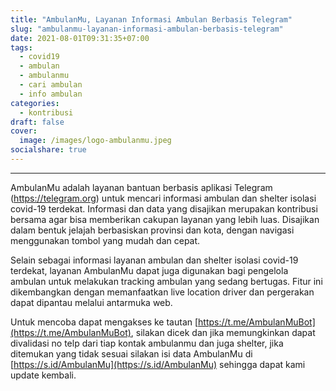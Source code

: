 ```yaml
---
title: "AmbulanMu, Layanan Informasi Ambulan Berbasis Telegram"
slug: "ambulanmu-layanan-informasi-ambulan-berbasis-telegram"
date: 2021-08-01T09:31:35+07:00
tags: 
  - covid19
  - ambulan
  - ambulanmu
  - cari ambulan
  - info ambulan
categories:
  - kontribusi
draft: false
cover: 
  image: /images/logo-ambulanmu.jpeg
socialshare: true
---
```

---

AmbulanMu adalah layanan bantuan berbasis aplikasi Telegram (https://telegram.org) untuk mencari informasi ambulan dan shelter isolasi covid-19 terdekat. Informasi dan data yang disajikan merupakan kontribusi bersama agar bisa memberikan cakupan layanan yang lebih luas. Disajikan dalam bentuk jelajah berbasiskan provinsi dan kota, dengan navigasi menggunakan tombol yang mudah dan cepat.

Selain sebagai informasi layanan ambulan dan shelter isolasi covid-19 terdekat, layanan AmbulanMu dapat juga digunakan bagi pengelola ambulan untuk melakukan tracking ambulan yang sedang bertugas. Fitur ini dikembangkan dengan memanfaatkan live location driver dan pergerakan dapat dipantau melalui antarmuka web. 

Untuk mencoba dapat mengakses ke tautan [https://t.me/AmbulanMuBot](https://t.me/AmbulanMuBot), silakan dicek dan jika memungkinkan dapat divalidasi no telp dari tiap kontak ambulanmu dan juga shelter, jika ditemukan yang tidak sesuai silakan isi data AmbulanMu di [https://s.id/AmbulanMu](https://s.id/AmbulanMu) sehingga dapat kami update kembali.
